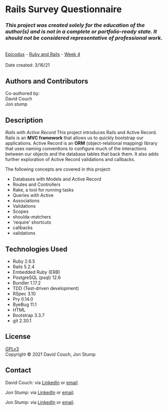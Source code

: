 # Rails Survey Questionnaire

### _This project was created solely for the education of the author(s) and is not in a complete or portfolio-ready state. It should not be considered representative of professional work._
\
[Epicodus](https://www.epicodus.com/) - [Ruby and Rails](https://www.learnhowtoprogram.com/ruby-and-rails/) - [Week 4](https://www.learnhowtoprogram.com/ruby-and-rails/rails-with-active-record)
\
\
Date created: 3/16/21

## Authors and Contributors
Co-authored by:\
David Couch\
Jon stump


## Description
_Rails with Active Record_
This project introduces Rails and Active Record. Rails is an **MVC framework** that allows us to quickly bootstrap our applications. Active Record is an **ORM** (object-relational mapping) library that uses naming conventions to configure much of the interactions between our objects and the database tables that back them. It also adds further exploration of Active Record validations and callbacks.

The following concepts are covered in this project:
* Databases with Models and Active Record
* Routes and Controllers
* Rake, a tool for running tasks
* Queries with Active
* Associations
* Validations
* Scopes
* shoulda-matchers
* 'require' shortcuts
* callbacks
* validations

## Technologies Used
* Ruby 2.6.5
* Rails 5.2.4
* Embedded Ruby (ERB)
* PostgreSQL (psql) 12.6
* Bundler 1.17.2
* TDD (Test-driven development)
* RSpec 3.10
* Pry 0.14.0
* ByeBug 11.1
* HTML
* Bootstrap 3.3.7
* git 2.30.1

## License
[GPLv3](https://choosealicense.com/licenses/gpl-3.0/)\
Copyright &copy; 2021 David Couch, Jon Stump

## Contact
David Couch: via <a href="https://www.linkedin.com/in/dcouch440/" target="_blank">LinkedIn</a> or <a href="dcouch440@gmail.com" target="_blank">email</a>.

Jon Stump: via <a href="https://www.linkedin.com/in/jonstump/" target="_blank">LinkedIn</a> or <a href="jmstump@gmail.com" target="_blank">email</a>.

Jon Stump: via <a href="https://www.linkedin.com/in/jonstump/" target="_blank">LinkedIn</a> or <a href="jmstump@gmail.com" target="_blank">email</a>.